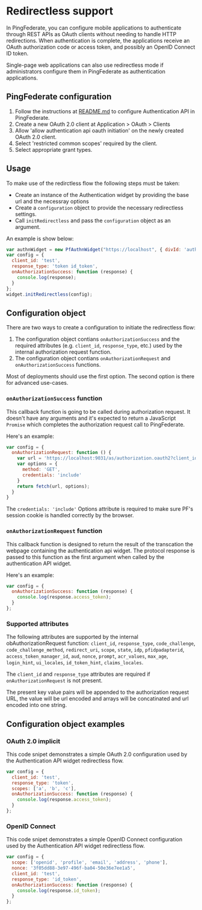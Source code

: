 # Redirectless support
In PingFederate, you can configure mobile applications to authenticate through REST APIs as OAuth clients without needing to handle HTTP redirections. When authentication is complete, the applications receive an OAuth authorization code or access token, and possibly an OpenID Connect ID token.

Single-page web applications can also use redirectless mode if administrators configure them in PingFederate as authentication applications.
## PingFederate configuration
1. Follow the instructions at [README.md](../README.md#pingfederate-configuration) to configure Authentication API in PingFederate.
1. Create a new OAuth 2.0 client at Application > OAuth > Clients
1. Allow 'allow authentication api oauth initiation' on the newly created OAuth 2.0 client.
1. Select 'restricted common scopes' required by the client.
1. Select appropriate grant types.

## Usage
To make use of the redirctless flow the following steps must be taken:
- Create an instance of the Authentication widget by providing the base url and the necessray options
- Create a `configuration` object to provide the necessary redirectless settings. 
- Call `initRedirectless` and pass the `configuration` object as an argument.

An example is show below: 
```javascript
var authnWidget = new PfAuthnWidget("https://localhost", { divId: 'authnwidget' });
var config = {
  client_id: 'test',
  response_type: 'token id_token',
  onAuthorizationSuccess: function (response) {
    console.log(response);
  }
};
widget.initRedirectless(config);
```
## Configuration object
There are two ways to create a configuration to initiate the redirectless flow:
1. The configuration object contians `onAuthorizationSuccess` and the required attributes (e.g. `client_id`, `response_type`, etc.) used by the internal authorization request function.
1. The configuration object contians `onAuthorizationRequest` and `onAuthorizationSuccess` functions.

Most of deployments should use the first option. The second option is there for advanced use-cases.
### `onAuthorizationSuccess` function
This callback function is going to be called during authorization request. It doesn't have any arguments and it's expected to return a JavaScript `Promise` which completes the authorization request call to PingFederate.

Here's an example:
```javascript
var config = {
  onAuthorizationRequest: function () {
    var url = 'https://localhost:9031/as/authorization.oauth2?client_id=test&response_type=token&response_mode=pi.flow'
    var options = {
      method: 'GET',
      credentials: 'include'
    }
    return fetch(url, options);
  }
}
```
The `credentials: 'include'` Options attribute is required to make sure PF's session cookie is handled correctly by the browser.

### `onAuthorizationRequest` function
This callback function is designed to return the result of the transcation the webpage containing the authentication api widget. The protocol response is passed to this function as the first argument when called by the authentication API widget.

Here's an example: 
```js
var config = {
  onAuthorizationSuccess: function (response) {
    console.log(response.access_token);
  }
};
```

### Supported attributes
The following attributes are supported by the internal obAuthorizationRequest function: `client_id`, `response_type`, `code_challenge`, `code_challenge_method`, `redirect_uri`, `scope`, `state`, `idp`, `pfidpadapterid`, `access_token_manager_id`, `aud`, `nonce`, `prompt`, `acr_values`, `max_age`, `login_hint`, `ui_locales`, `id_token_hint`, `claims_locales`. 

The `client_id` and `response_type` attributes are required if `onAuthorizationRequest` is not present. 

The present key value pairs will be appended to the authorization request URL, the value will be url encoded and arrays will be concatinated and url encoded into one string.

## Configuration object examples
### OAuth 2.0 implicit
This code snipet demonstrates a simple OAuth 2.0 configuration used by the Authentication API widget redirectless flow.
```javascript
var config = {
  client_id: 'test',
  response_type: 'token',
  scopes: ['a', 'b', 'c'],
  onAuthorizationSuccess: function (response) {
    console.log(response.access_token);
  }
};
```
### OpenID Connect
This code snipet demonstrates a simple OpenID Connect configuration used by the Authentication API widget redirectless flow.
```javascript
var config = {
  scope: ['openid', 'profile', 'email', 'address', 'phone'],
  nonce: '3f05dd88-3e97-496f-ba04-50e36e7ee1a5',
  client_id: 'test',
  response_type: 'id_token',
  onAuthorizationSuccess: function (response) {
    console.log(response.id_token);
  }
};
```